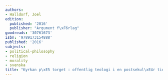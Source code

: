 ```yaml
---
authors:
- Halldorf, Joel
edition:
  published: '2016'
  publisher: "Argument f\xF6rlag"
goodreads: '30761673'
isbn: '9789173154888'
published: '2016'
subjects:
- political-philosophy
- religion
- morality
- svenska
title: "Kyrkan p\xE5 torget : offentlig teologi i en postsekul\xE4r tid"
---
```


